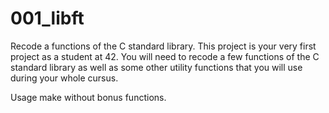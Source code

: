 # 001_libft
Recode a functions of the C standard library.
<quote>This project is your very first project as a student at 42. You will need to recode a few functions of the C standard library as well as some other utility functions that you will use during your whole cursus.</qoute>

Usage
make without bonus functions.
